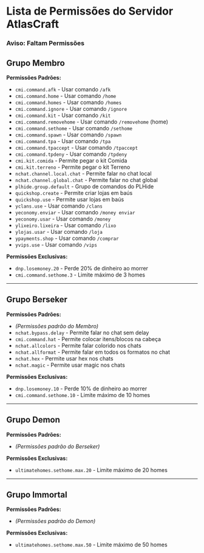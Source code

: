 # **Lista de Permissões do Servidor AtlasCraft**

### **Aviso: Faltam Permissões**

## **Grupo Membro**
**Permissões Padrões:**
- `cmi.command.afk` - Usar comando `/afk`
- `cmi.command.home` - Usar comando `/home`
- `cmi.command.homes` - Usar comando `/homes`
- `cmi.command.ignore` - Usar comando `/ignore`
- `cmi.command.kit` - Usar comando `/kit`
- `cmi.command.removehome` - Usar comando `/removehome` (home)
- `cmi.command.sethome` - Usar comando `/sethome`
- `cmi.command.spawn` - Usar comando `/spawn`
- `cmi.command.tpa` - Usar comando `/tpa`
- `cmi.command.tpaccept` - Usar comando `/tpaccept`
- `cmi.command.tpdeny` - Usar comando `/tpdeny`
- `cmi.kit.comida` - Permite pegar o kit Comida
- `cmi.kit.terreno` - Permite pegar o kit Terreno
- `nchat.channel.local.chat` - Permite falar no chat local
- `nchat.channel.global.chat` - Permite falar no chat global
- `plhide.group.default` - Grupo de comandos do PLHide
- `quickshop.create` - Permite criar lojas em baús
- `quickshop.use` - Permite usar lojas em baús
- `yclans.use` - Usar comando `/clans`
- `yeconomy.enviar` - Usar comando `/money enviar`
- `yeconomy.usar` - Usar comando `/money`
- `ylixeiro.lixeira` - Usar comando `/lixo`
- `ylojas.usar` - Usar comando `/loja`
- `ypayments.shop` - Usar comando `/comprar`
- `yvips.use` - Usar comando `/vips`

**Permissões Exclusivas:**
- `dnp.losemoney.20` - Perde 20% de dinheiro ao morrer
- `cmi.command.sethome.3` - Limite máximo de 3 homes

---

## **Grupo Berseker**
**Permissões Padrões:**
- *(Permissões padrão do Membro)*
- `nchat.bypass.delay` - Permite falar no chat sem delay
- `cmi.command.hat` - Permite colocar itens/blocos na cabeça
- `nchat.allcolors` - Permite falar colorido nos chats
- `nchat.allformat` - Permite falar em todos os formatos no chat
- `nchat.hex` - Permite usar hex nos chats
- `nchat.magic` - Permite usar magic nos chats

**Permissões Exclusivas:**
- `dnp.losemoney.10` - Perde 10% de dinheiro ao morrer
- `cmi.command.sethome.10` - Limite máximo de 10 homes

---

## **Grupo Demon**
**Permissões Padrões:**
- *(Permissões padrão do Berseker)*

**Permissões Exclusivas:**
- `ultimatehomes.sethome.max.20` - Limite máximo de 20 homes

---

## **Grupo Immortal**
**Permissões Padrões:**
- *(Permissões padrão do Demon)*

**Permissões Exclusivas:**
- `ultimatehomes.sethome.max.50` - Limite máximo de 50 homes
